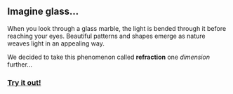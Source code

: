 ## Imagine glass...

When you look through a glass marble, the light is bended through it before reaching your eyes. Beautiful patterns and shapes emerge as nature weaves light in an appealing way.

We decided to take this phenomenon called **refraction** one _dimension_ further...

### [Try it out!](main.html)
